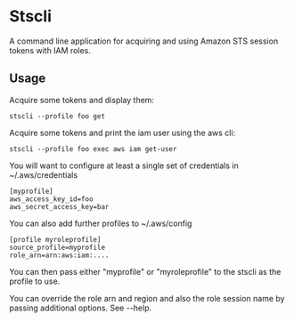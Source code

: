 # Stscli

A command line application for acquiring and using Amazon STS session tokens with IAM roles.

## Usage

Acquire some tokens and display them:
```
stscli --profile foo get
```

Acquire some tokens and print the iam user using the aws cli:
```
stscli --profile foo exec aws iam get-user
```

You will want to configure at least a single set of credentials in ~/.aws/credentials

```
[myprofile]
aws_access_key_id=foo
aws_secret_access_key=bar
```

You can also add further profiles to ~/.aws/config
```
[profile myroleprofile]
source_profile=myprofile
role_arn=arn:aws:iam:....
```

You can then pass either "myprofile" or "myroleprofile" to the stscli as the profile to use.

You can override the role arn and region and also the role session name by passing additional options. See --help.

